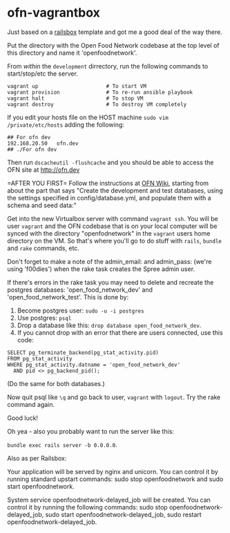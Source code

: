 # ofn-vagrantbox

Just based on a [railsbox](http://railsbox.io) template and got me a good deal of the way there.

Put the directory with the Open Food Network codebase at the top level of this directory and name it 'openfoodnetwork'.

From _within_ the `development` dirrectory, run the following commands to start/stop/etc the server.

```
vagrant up                      # To start VM
vagrant provision               # To re-run ansible playbook
vagrant halt                    # To stop VM
vagrant destroy                 # To destroy VM completely
```

If you edit your hosts file on the HOST machine `sudo vim /private/etc/hosts` adding the following:

```
## For ofn dev
192.168.20.50   ofn.dev
## ./For ofn dev
```

Then run `dscacheutil -flushcache` and you should be able to access the OFN site at http://ofn.dev

=AFTER YOU FIRST=
Follow the instructions at [OFN Wiki](https://github.com/openfoodfoundation/openfoodnetwork), starting from about the part that says "Create the development and test databases, using the settings specified in config/database.yml, and populate them with a schema and seed data:"

Get into the new Virtualbox server with command `vagrant ssh`. You will be user `vagrant` and the OFN codebase that is on your local computer will be synced with the directory "openfodnetwork" in the `vagrant` users home directory on the VM. So that's where you'll go to do stuff with `rails`, `bundle` and `rake` commands, etc. 

Don't forget to make a note of the admin_email: and admin_pass: (we're using 'f00dies') when the rake task creates the Spree admin user.

If there's errors in the rake task you may need to delete and recreate the postgres databases: 'open_food_network_dev' and 'open_food_network_test'. This is done by:

1. Become postgres user: `sudo -u -i postgres`
2. Use postgres: `psql`
3. Drop a database like this: `drop database open_food_network_dev`.
4. If you cannot drop with an error that there are users connected, use this code:

```
SELECT pg_terminate_backend(pg_stat_activity.pid)
FROM pg_stat_activity
WHERE pg_stat_activity.datname = 'open_food_network_dev'
  AND pid <> pg_backend_pid();
```

(Do the same for both databases.)

Now quit psql like `\q` and go back to user, `vagrant` with `logout`. Try the rake command again.

Good luck!

Oh yea - also you probably want to run the server like this:

`bundle exec rails server -b 0.0.0.0`.

Also as per Railsbox:

Your application will be served by nginx and unicorn. You can control it by running standard upstart commands: sudo stop openfoodnetwork and sudo start openfoodnetwork.

System service openfoodnetwork-delayed_job will be created. You can control it by running the following commands: sudo stop openfoodnetwork-delayed_job, sudo start openfoodnetwork-delayed_job, sudo restart openfoodnetwork-delayed_job.


